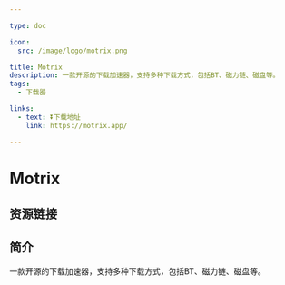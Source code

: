```yaml
---

type: doc

icon:
  src: /image/logo/motrix.png

title: Motrix
description: 一款开源的下载加速器，支持多种下载方式，包括BT、磁力链、磁盘等。
tags:
  - 下载器

links:
  - text: ⏬下载地址
    link: https://motrix.app/

---
```


<ShowLogo />

# Motrix

<ShowTags />

<ShowBreadcrumb />

## 资源链接

<ShowLinks />

## 简介

一款开源的下载加速器，支持多种下载方式，包括BT、磁力链、磁盘等。
